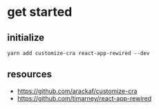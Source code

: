 # get started 


## initialize
```shell
yarn add customize-cra react-app-rewired --dev
```


## resources
- https://github.com/arackaf/customize-cra
- https://github.com/timarney/react-app-rewired

